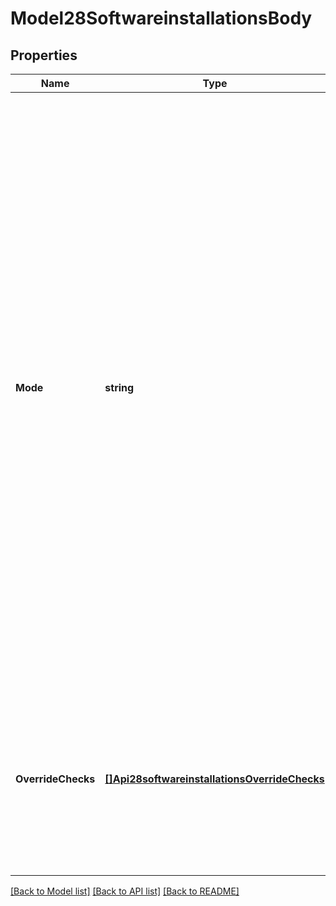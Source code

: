# Model28SoftwareinstallationsBody

## Properties
Name | Type | Description | Notes
------------ | ------------- | ------------- | -------------
**Mode** | **string** | Mode the upgrade is in. Valid values are &#x60;check-only&#x60;, &#x60;interactive&#x60;, &#x60;semi-interactive&#x60;, and &#x60;one-click&#x60;. In &#x60;check-only&#x60; mode, the upgrade only runs pre-upgrade checks and returns. In &#x60;interactive&#x60; mode, the upgrade process pauses at several points, at which users must enter certain commands to proceed. In &#x60;semi-interactive&#x60; mode, the upgrade pauses if there are any upgrade check failures and functions like &#x60;one-click&#x60; mode otherwise. In &#x60;one-click&#x60; mode, the upgrade proceeds automatically without pausing. | [optional] [default to null]
**OverrideChecks** | [**[]Api28softwareinstallationsOverrideChecks**](api2.8softwareinstallations_override_checks.md) | A list of upgrade checks whose failure is overridden during the upgrade. If any optional &#x60;args&#x60; are provided, they are validated later when the corresponding check script runs. | [optional] [default to null]

[[Back to Model list]](../README.md#documentation-for-models) [[Back to API list]](../README.md#documentation-for-api-endpoints) [[Back to README]](../README.md)

